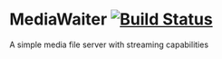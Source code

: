 # MediaWaiter [![Build Status](https://travis-ci.org/kyokley/MediaWaiter.svg)](https://travis-ci.org/kyokley/MediaWaiter)
A simple media file server with streaming capabilities
